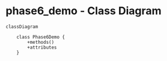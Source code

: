 # phase6_demo - Class Diagram

```mermaid
classDiagram

    class Phase6Demo {
        +methods()
        +attributes
    }

```
